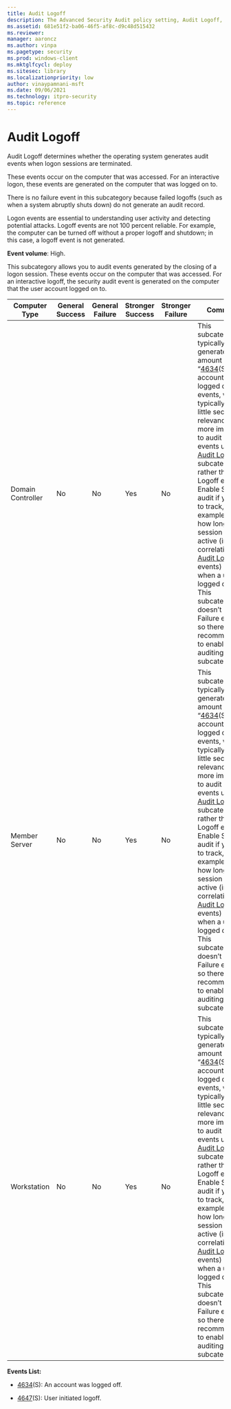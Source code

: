 ```yaml
---
title: Audit Logoff 
description: The Advanced Security Audit policy setting, Audit Logoff, determines if audit events are generated when logon sessions are terminated.
ms.assetid: 681e51f2-ba06-46f5-af8c-d9c48d515432
ms.reviewer: 
manager: aaroncz
ms.author: vinpa
ms.pagetype: security
ms.prod: windows-client
ms.mktglfcycl: deploy
ms.sitesec: library
ms.localizationpriority: low
author: vinaypamnani-msft
ms.date: 09/06/2021
ms.technology: itpro-security
ms.topic: reference
---
```


# Audit Logoff


Audit Logoff determines whether the operating system generates audit events when logon sessions are terminated.

These events occur on the computer that was accessed. For an interactive logon, these events are generated on the computer that was logged on to.

There is no failure event in this subcategory because failed logoffs (such as when a system abruptly shuts down) do not generate an audit record.

Logon events are essential to understanding user activity and detecting potential attacks. Logoff events are not 100 percent reliable. For example, the computer can be turned off without a proper logoff and shutdown; in this case, a logoff event is not generated.

**Event volume**: High.

This subcategory allows you to audit events generated by the closing of a logon session. These events occur on the computer that was accessed. For an interactive logoff, the security audit event is generated on the computer that the user account logged on to.

| Computer Type     | General Success | General Failure | Stronger Success | Stronger Failure | Comments                                                                                                                                                                                                                                                                                                                                                                                                                                                                                                                                                                                                                            |
|-------------------|-----------------|-----------------|------------------|------------------|-------------------------------------------------------------------------------------------------------------------------------------------------------------------------------------------------------------------------------------------------------------------------------------------------------------------------------------------------------------------------------------------------------------------------------------------------------------------------------------------------------------------------------------------------------------------------------------------------------------------------------------|
| Domain Controller | No              | No              | Yes              | No               | This subcategory typically generates huge amount of “[4634](event-4634.md)(S): An account was logged off.” events, which typically have little security relevance. It's more important to audit Logon events using [Audit Logon](audit-logon.md) subcategory, rather than Logoff events.<br>Enable Success audit if you want to track, for example, for how long a session was active (in correlation with [Audit Logon](audit-logon.md) events) and when a user logged off.<br>This subcategory doesn’t have Failure events, so there is no recommendation to enable Failure auditing for this subcategory. |
| Member Server     | No              | No              | Yes              | No               | This subcategory typically generates huge amount of “[4634](event-4634.md)(S): An account was logged off.” events, which typically have little security relevance. It's more important to audit Logon events using [Audit Logon](audit-logon.md) subcategory, rather than Logoff events.<br>Enable Success audit if you want to track, for example, for how long a session was active (in correlation with [Audit Logon](audit-logon.md) events) and when a user logged off.<br>This subcategory doesn’t have Failure events, so there is no recommendation to enable Failure auditing for this subcategory. |
| Workstation       | No              | No              | Yes              | No               | This subcategory typically generates huge amount of “[4634](event-4634.md)(S): An account was logged off.” events, which typically have little security relevance. It's more important to audit Logon events using [Audit Logon](audit-logon.md) subcategory, rather than Logoff events.<br>Enable Success audit if you want to track, for example, for how long a session was active (in correlation with [Audit Logon](audit-logon.md) events) and when a user logged off.<br>This subcategory doesn’t have Failure events, so there is no recommendation to enable Failure auditing for this subcategory. |

**Events List:**

-   [4634](event-4634.md)(S): An account was logged off.

-   [4647](event-4647.md)(S): User initiated logoff.

